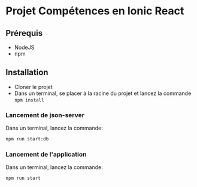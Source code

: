 # Projet Compétences en Ionic React

## Prérequis

- NodeJS
- npm

## Installation

- Cloner le projet
- Dans un terminal, se placer à la racine du projet et lancez la commande `npm install`

### Lancement de json-server

Dans un terminal, lancez la commande:
```bash
npm run start:db
```

### Lancement de l'application

Dans un terminal, lancez la commande:
```bash
npm run start
```